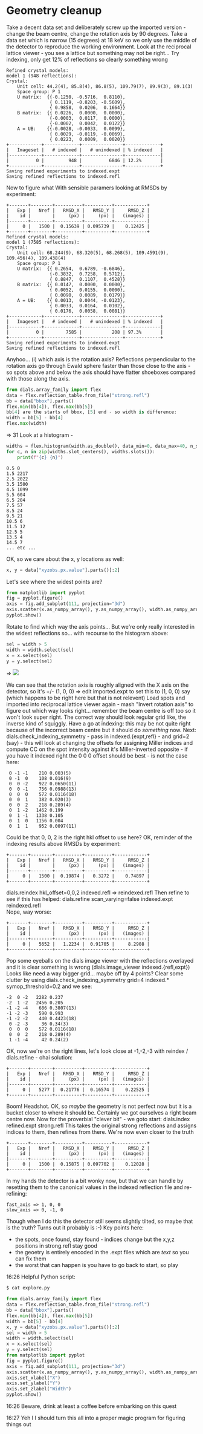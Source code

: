 # Geometry cleanup

Take a decent data set and deliberately screw up the imported version - change the beam centre, change the rotation axis by 90 degrees. Take a data set which is narrow (15 degrees) at 18 keV so we only use the middle of the detector to reproduce the working environment.
Look at the reciprocal lattice viewer - you see a lattice but something may not be right...
Try indexing, only get 12% of reflections so clearly something wrong
```
Refined crystal models:
model 1 (948 reflections):
Crystal:
    Unit cell: 44.2(4), 85.8(4), 86.8(5), 109.79(7), 89.9(3), 89.1(3)
    Space group: P 1
    U matrix:  {{-0.1250, -0.5716,  0.8110},
                { 0.1119, -0.8203, -0.5609},
                { 0.9858,  0.0206,  0.1664}}
    B matrix:  {{ 0.0226,  0.0000,  0.0000},
                {-0.0003,  0.0117,  0.0000},
                {-0.0002,  0.0042,  0.0122}}
    A = UB:    {{-0.0028, -0.0033,  0.0099},
                { 0.0029, -0.0119, -0.0069},
                { 0.0223,  0.0009,  0.0020}}
+------------+-------------+---------------+-------------+
|   Imageset |   # indexed |   # unindexed | % indexed   |
|------------+-------------+---------------+-------------|
|          0 |         948 |          6846 | 12.2%       |
+------------+-------------+---------------+-------------+
Saving refined experiments to indexed.expt
Saving refined reflections to indexed.refl

```
Now to figure what
With sensible paramers looking at
RMSDs by experiment:
```
+-------+--------+----------+----------+------------+
|   Exp |   Nref |   RMSD_X |   RMSD_Y |     RMSD_Z |
|    id |        |     (px) |     (px) |   (images) |
|-------+--------+----------+----------+------------|
|     0 |   1500 |  0.15639 | 0.095739 |    0.12425 |
+-------+--------+----------+----------+------------+
Refined crystal models:
model 1 (7585 reflections):
Crystal:
    Unit cell: 68.244(9), 68.320(5), 68.268(5), 109.4591(9), 109.456(4), 109.438(4)
    Space group: P 1
    U matrix:  {{ 0.2654,  0.6789, -0.6846},
                {-0.3832,  0.7258,  0.5712},
                { 0.8847,  0.1107,  0.4528}}
    B matrix:  {{ 0.0147,  0.0000,  0.0000},
                { 0.0052,  0.0155,  0.0000},
                { 0.0090,  0.0089,  0.0179}}
    A = UB:    {{ 0.0013,  0.0044, -0.0123},
                { 0.0033,  0.0164,  0.0102},
                { 0.0176,  0.0058,  0.0081}}
+------------+-------------+---------------+-------------+
|   Imageset |   # indexed |   # unindexed | % indexed   |
|------------+-------------+---------------+-------------|
|          0 |        7585 |           208 | 97.3%       |
+------------+-------------+---------------+-------------+
Saving refined experiments to indexed.expt
Saving refined reflections to indexed.refl
```
Anyhoo...
(i) which axis is the rotation axis?
Reflections perpendicular to the rotation axis go through Ewald sphere faster than those close to the axis - so spots above and below the axis should have flatter shoeboxes compared with those along the axis.
```python
from dials.array_family import flex
data = flex.reflection_table.from_file("strong.refl")
bb = data["bbox"].parts()
flex.min(bb[4]), flex.max(bb[5])
bb[4] are the starts of bbox, [5] end - so width is difference:
width = bb[5] - bb[4]
flex.max(width)
```
=> 31
Look at a histogram -
```python
widths = flex.histogram(width.as_double(), data_min=0, data_max=40, n_slots=40)
for c, n in zip(widths.slot_centers(), widths.slots()):
    print(f"{c} {n}")
```
```
0.5 0
1.5 2217
2.5 2022
3.5 1500
4.5 1099
5.5 604
6.5 204
7.5 57
8.5 24
9.5 21
10.5 6
11.5 12
12.5 5
13.5 4
14.5 7
... etc ...

```
OK, so we care about the x, y locations as well:
```python
x, y = data["xyzobs.px.value"].parts()[:2]
```
Let's see where the widest points are?
```python
from matplotlib import pyplot
fig = pyplot.figure()
axis = fig.add_subplot(111, projection="3d")
axis.scatter(x.as_numpy_array(), y.as_numpy_array(), width.as_numpy_array(), marker=".")
pyplot.show()
```
Rotate to find which way the axis points... 
But we're only really interested in the widest reflections so... with recourse to the histogram above:
```python
sel = width > 5
width = width.select(sel)
x = x.select(sel)
y = y.select(sel)
```
=>
![](https://raw.githubusercontent.com/dials/kb/master/collections/_howtos/geometry_wideboxen.png)

We can see that the rotation axis is roughly aligned with the X axis on the detector, so it's +/- (1, 0, 0)
=> edit imported.expt to set this to (1, 0, 0) say (which happens to be right here but that is not relevent)
Load spots and imported into reciprocal lattice viewer again - mash "Invert rotation axis" to figure out which way looks right... remember the beam centre is off too so it won't look super right. The correct way should look regular grid like, the inverse kind of squiggly.
Have a go at indexing: this may be not quite right because of the incorrect beam centre but it should do _something_ now.
Next: dials.check_indexing_symmetry - pass in indexed.{expt,refl} - and grid=2 (say) - this will look at changing the offsets for assigning Miller indices and compute CC on the spot intensity against it's Miller-inverted opposite - if you have it indexed right the 0 0 0 offset should be best - is not the case here:
```
 0 -1 -1    210 0.003(5)
 0 -1  0    108 0.016(9)
 0  0 -2    922 0.0650(11)
 0  0 -1    756 0.0988(13)
 0  0  0    572 0.0116(18)
 0  0  1    382 0.020(3)
 0  0  2    218 0.289(4)
 0  1 -2   1462 0.199
 0  1 -1   1338 0.105
 0  1  0   1156 0.004
 0  1  1    952 0.0097(11)
```
Could be that 0, 0, 2 is the right hkl offset to use here?
OK, reminder of the indexing results above
RMSDs by experiment:
```
+-------+--------+----------+----------+------------+
|   Exp |   Nref |   RMSD_X |   RMSD_Y |     RMSD_Z |
|    id |        |     (px) |     (px) |   (images) |
|-------+--------+----------+----------+------------|
|     0 |   1500 |  0.19874 |   0.3272 |    0.74897 |
+-------+--------+----------+----------+------------+
```
dials.reindex hkl_offset=0,0,2 indexed.refl
=> reindexed.refl
Then refine to see if this has helped:
dials.refine scan_varying=false indexed.expt reindexed.refl  
Nope, way worse:
```
+-------+--------+----------+----------+------------+
|   Exp |   Nref |   RMSD_X |   RMSD_Y |     RMSD_Z |
|    id |        |     (px) |     (px) |   (images) |
|-------+--------+----------+----------+------------|
|     0 |   5652 |   1.2234 |  0.91705 |     8.2908 |
+-------+--------+----------+----------+------------+
```
Pop some eyeballs on the dials image viewer with the reflections overlayed and it is clear something is wrong (dials.image_viewer indexed.{refl,expt})
Looks like need a way bigger grid... maybe off by 4 points? Clear some clutter by using
dials.check_indexing_symmetry grid=4 indexed.* symop_threshold=0.2
and we see:
```
-2  0 -2   2282 0.237
-2  1 -2   2456 0.205
-1 -2 -4    686 0.3807(13)
-1 -2 -3    590 0.993
-1 -2 -2    440 0.4423(18)
 0 -2 -3     36 0.34(3)
 0  0  0    572 0.0116(18)
 0  0  2    218 0.289(4)
 1 -1 -4     42 0.24(2)
```
OK, now we're on the right lines, let's look close at -1,-2,-3 with reindex / dials.refine - ohai solution:
```
+-------+--------+----------+----------+------------+
|   Exp |   Nref |   RMSD_X |   RMSD_Y |     RMSD_Z |
|    id |        |     (px) |     (px) |   (images) |
|-------+--------+----------+----------+------------|
|     0 |   5277 |  0.21776 |  0.16574 |    0.22525 |
+-------+--------+----------+----------+------------+
```
Boom! Headshot. OK, so _maybe_ the geometry is not perfect now but it is a bucket closer to where it should be. Certainly we got ourselves a right beam centre now.
Now for the proverbial "clever bit" - we goto start:
dials.index refined.expt strong.refl
This takes the original strong reflections and assigns indices to them, then refines from there. We're now even closer to the truth
```
+-------+--------+----------+----------+------------+
|   Exp |   Nref |   RMSD_X |   RMSD_Y |     RMSD_Z |
|    id |        |     (px) |     (px) |   (images) |
|-------+--------+----------+----------+------------|
|     0 |   1500 |  0.15875 | 0.097702 |    0.12028 |
+-------+--------+----------+----------+------------+
```
In my hands the detector is a bit wonky now, but that we can handle by resetting them to the canonical values in the indexed reflection file and re-refining:
```
fast_axis => 1, 0, 0
slow_axis => 0, -1, 0
```
Though when I do this the detector still seems slightly tilted, so maybe that is the truth? Turns out it probably is :-) 
Key points here:
 - the spots, once found, stay found - indices change but the x,y,z
   positions in strong.refl stay good
 - the geoetry is entirely encoded in the .expt files which are _text_
   so you can fix them
 - the worst that can happen is you have to go back to start, so play


16:26
Helpful Python script:
```bash
$ cat explore.py 
```
```python
from dials.array_family import flex
data = flex.reflection_table.from_file("strong.refl")
bb = data["bbox"].parts()
flex.min(bb[4]), flex.max(bb[5])
width = bb[5] - bb[4]
x, y = data["xyzobs.px.value"].parts()[:2]
sel = width > 5
width = width.select(sel)
x = x.select(sel)
y = y.select(sel)
from matplotlib import pyplot
fig = pyplot.figure()
axis = fig.add_subplot(111, projection="3d")
axis.scatter(x.as_numpy_array(), y.as_numpy_array(), width.as_numpy_array(), marker=".")
axis.set_xlabel("X")
axis.set_ylabel("Y")
axis.set_zlabel("Width")
pyplot.show()
```

16:26
Beware, drink at least a coffee before embarking on this quest

16:27
Yeh I I should turn this all into a proper magic program for figuring things out

